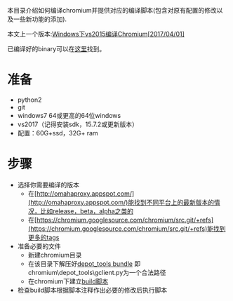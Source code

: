 本目录介绍如何编译chromium并提供对应的编译脚本(包含对原有配置的修改以及一些新功能的添加).

本文上一个版本:[Windows下vs2015编译Chromium[2017/04/01]](https://blog.csdn.net/baihacker/article/details/68948978)

已编译好的binary可以在[这里](http://pan.baidu.com/share/link?shareid=288371&uk=2684621311#path=%252F%25E8%25BD%25AF%25E4%25BB%25B6%25E5%25BC%2580%25E5%258F%2591%25E8%25B5%2584%25E6%2596%2599%252Fchrome%252Fbin)找到。

准备
===
* python2
* git
* windows7 64或更高的64位windows
* vs2017（记得安装sdk，15.7.2或更新版本）
* 配置：60G+ssd，32G+ ram

步骤
===
 * 选择你需要编译的版本
   * 在[http://omahaproxy.appspot.com/](http://omahaproxy.appspot.com/)能找到不同平台上的最新版本的情况，比如release，beta，alpha之类的
   * 在[https://chromium.googlesource.com/chromium/src.git/+refs](https://chromium.googlesource.com/chromium/src.git/+refs)能找到更多的tags
 * 准备必要的文件
   * 新建chromium目录
   * 在该目录下解压好[depot_tools bundle](https://storage.googleapis.com/chrome-infra/depot_tools.zip) 即chromium\depot_tools\gclient.py为一个合法路径
   * 在chromium下建立[build脚本](https://github.com/baihacker/main/blob/master/chromium/build_69.0.3497.100.bat)
 * 检查build脚本根据脚本注释作出必要的修改后执行脚本
